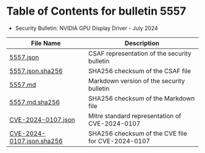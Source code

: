 # Table of Contents for bulletin 5557

 - Security Bulletin: NVIDIA GPU Display Driver - July 2024

| File Name | Description |
|-----------|-------------|
| [5557.json](5557.json) | CSAF representation of the security bulletin |
| [5557.json.sha256](5557.json.sha256) | SHA256 checksum of the CSAF file |
| [5557.md](5557.md) | Markdown version of the security bulletin |
| [5557.md.sha256](5557.md.sha256) | SHA256 checksum of the Markdown file |
| [CVE-2024-0107.json](CVE-2024-0107.json) | Mitre standard representation of CVE-2024-0107 |
| [CVE-2024-0107.json.sha256](CVE-2024-0107.json.sha256) | SHA256 checksum of the CVE file for CVE-2024-0107 |
